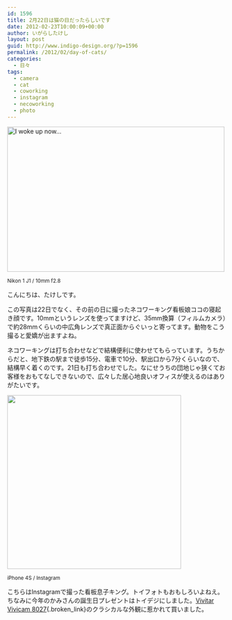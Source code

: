 ```yaml
---
id: 1596
title: 2月22日は猫の日だったらしいです
date: 2012-02-23T10:00:09+00:00
author: いがらしたけし
layout: post
guid: http://www.indigo-design.org/?p=1596
permalink: /2012/02/day-of-cats/
categories:
  - 日々
tags:
  - camera
  - cat
  - coworking
  - instagram
  - necoworking
  - photo
---
```

[<img src="http://farm8.staticflickr.com/7196/6917365169_b0cc312779.jpg" width="500" height="334" alt="I woke up now..." />](http://www.flickr.com/photos/takeshi81/6917365169/ "I woke up now... by Takeshi+81, on Flickr")
  
<small>Nikon 1 J1 / 10mm f2.8</small>

こんにちは、たけしです。

この写真は22日でなく、その前の日に撮ったネコワーキング看板娘ココの寝起き顔です。10mmというレンズを使ってますけど、35mm換算（フィルムカメラ）で約28mmくらいの中広角レンズで真正面からぐいっと寄ってます。動物をこう撮ると愛嬌が出ますよね。

ネコワーキングは打ち合わせなどで結構便利に使わせてもらっています。うちからだと、地下鉄の駅まで徒歩15分、電車で10分、駅出口から7分くらいなので、結構早く着くのです。21日も打ち合わせでした。なにせうちの団地じゃ狭くてお客様をおもてなしできないので、広々した居心地良いオフィスが使えるのはありがたいです。

[<img src="https://lh4.googleusercontent.com/-3Uc6iCXmm-s/T0UTaJQ-vQI/AAAAAAAAAYo/fidxtwIp8Us/s400/IMG_0002.JPG" height="400" width="400" />](https://picasaweb.google.com/lh/photo/I3jbqwFZDVbHzJhVOMcxiVb4HX0jntQOr1XVd2l74O0?feat=embedwebsite)
  
<small>iPhone 4S / Instagram</small>

こちらはInstagramで撮った看板息子キング。トイフォトもおもしろいよねえ。ちなみに今年のかみさんの誕生日プレゼントはトイデジにしました。[Vivitar Vivicam 8027](http://item.rakuten.co.jp/gizmoshop/225/){.broken_link}のクラシカルな外観に惹かれて買いました。
